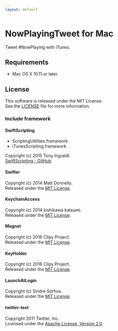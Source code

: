 ```yaml
---
layout: default
---
```

# NowPlayingTweet for Mac
Tweet #NowPlaying with iTunes.

## Requirements
* Mac OS X 10.11 or later.

## License
This software is released under the MIT License.  
See the [LICENSE] file for more information.

### Include framework
#### SwiftScripting
- ScriptingUtilities.framework
- iTunesScripting.framework

Copyright (c) 2015 Tony Ingraldi.  
[SwiftScripting - GitHub]

#### Swifter
Copyright (c) 2014 Matt Donnelly.  
Released under the [MIT License][Swifter-License].

#### KeychainAccess
Copyright (c) 2014 kishikawa katsumi.  
Released under the [MIT License][KeychainAccess-License].

#### Magnet
Copyright (c) 2016 Clipy Project.  
Released under the [MIT License][Magnet-License].

#### KeyHolder
Copyright (c) 2016 Clipy Project.  
Released under the [MIT License][KeyHolder-License].

#### LaunchAtLogin
Copyright (c) Sindre Sorhus.  
Released under the [MIT License][LaunchAtLogin-License].

#### twitter-text
Copyright 2011 Twitter, Inc.  
Licensed under the [Apache License, Version 2.0][LaunchAtLogin-License].

[LICENSE]: https://github.com/kPherox/NowPlayingTweet/blob/master/LICENSE.txt
[SwiftScripting - GitHub]: https://github.com/tingraldi/SwiftScripting
[Swifter-License]: https://github.com/kPherox/Swifter/blob/master/LICENSE
[KeychainAccess-License]: https://github.com/kishikawakatsumi/KeychainAccess/blob/master/LICENSE
[Magnet-License]: https://github.com/Clipy/Magnet/blob/master/LICENSE
[KeyHolder-License]: https://github.com/Clipy/KeyHolder/blob/master/LICENSE
[LaunchAtLogin-License]: https://github.com/sindresorhus/LaunchAtLogin/blob/master/license
[twitter-text]: https://github.com/twitter/twitter-text/blob/master/LICENSE

